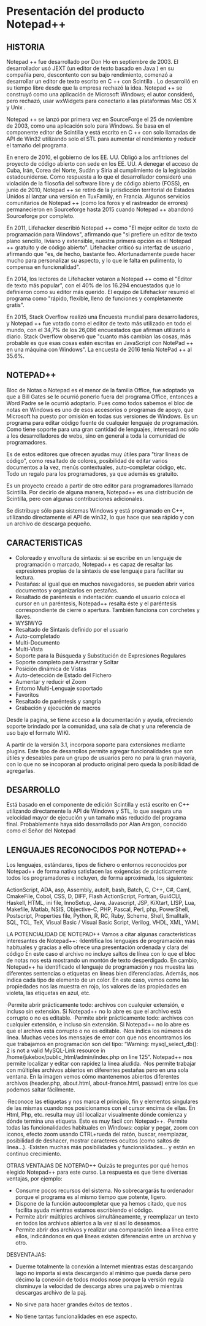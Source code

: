 Presentación del producto Notepad++
===================================

## HISTORIA
Notepad ++ fue desarrollado por Don Ho en septiembre de 2003.  El desarrollador usó JEXT (un editor de texto basado en Java ) en su compañía pero, descontento con su bajo rendimiento, comenzó a desarrollar un editor de texto escrito en C ++ con Scintilla .  Lo desarrolló en su tiempo libre desde que la empresa rechazó la idea. Notepad ++ se construyó como una aplicación de Microsoft Windows; el  autor consideró, pero rechazó, usar wxWidgets para conectarlo a las plataformas Mac OS X y Unix .

Notepad ++ se lanzó por primera vez en SourceForge el 25 de noviembre de 2003, como una aplicación solo para Windows. Se basa en el componente editor de Scintilla y está escrito en C ++ con solo llamadas de API de Win32 utilizando solo el STL para aumentar el rendimiento y reducir el tamaño del programa. 

En enero de 2010, el gobierno de los EE. UU. Obligó a los anfitriones del proyecto de código abierto con sede en los EE. UU. A denegar el acceso de Cuba, Irán, Corea del Norte, Sudán y Siria al cumplimiento de la legislación estadounidense. Como respuesta a lo 
que el desarrollador consideró una violación de la filosofía del software libre y de código abierto (FOSS), en junio de 2010, Notepad ++ se retiró de la jurisdicción territorial de Estados Unidos al lanzar una versión en TuxFamily, en Francia. Algunos servicios comunitarios de Notepad ++ (como los foros y el rastreador de errores) permanecieron en Sourceforge hasta 2015 cuando Notepad ++ abandonó Sourceforge por completo. 

En 2011, Lifehacker describió Notepad ++ como "El mejor editor de texto de programación para Windows", afirmando que "si prefiere un editor de texto plano sencillo, liviano y extensible, nuestra primera opción es el Notepad ++ gratuito y de código abierto". Lifehacker criticó su interfaz de usuario , afirmando que "es, de hecho, bastante feo. Afortunadamente puede hacer mucho para personalizar su aspecto, y lo que le falta en pulimento, lo compensa en funcionalidad". 

En 2014, los lectores de Lifehacker votaron a Notepad ++ como el "Editor de texto más popular", con el 40% de los 16.294 encuestados que lo definieron como su editor más querido. El equipo de Lifehacker resumió el programa como "rápido, flexible, lleno de funciones y completamente gratis". 

En 2015, Stack Overflow realizó una Encuesta mundial para desarrolladores, y Notepad ++ fue votado como el editor de texto más utilizado en todo el mundo, con el 34,7% de los 26,086 encuestados que afirman utilizarlo a diario.  Stack Overflow observó que "cuanto 
más cambian las cosas, más probable es que esas cosas estén escritas en JavaScript con NotePad ++ en una máquina con Windows". La encuesta de 2016 tenía NotePad ++ al 35.6%. 


## NOTEPAD++

Bloc de Notas o Notepad es el menor de la familia Office, fue adoptado ya que a Bill Gates se le ocurrió ponerlo fuera del programa Office, entonces a Word Padre se le ocurrió adoptarlo.
Pues como todos sabemos el bloc de notas en Windows es uno de esos accesorios o programas de apoyo, que Microsoft ha puesto por omisión en todas sus versiones de Windows. Es un programa para editar código fuente de cualquier lenguaje de programación. Como tiene soporte para una gran cantidad de lenguajes, interesará no sólo a los desarrolladores de webs, sino en general a toda la comunidad de programadores.

Es de estos editores que ofrecen ayudas muy útiles para "tirar líneas de código", como resaltado de colores, posibilidad de editar varios documentos a la vez, menús contextuales, auto-completar código, etc. Todo un regalo para los programadores, ya que además es gratuito.

Es un proyecto creado a partir de otro editor para programadores llamado Scintilla. Por decirlo de alguna manera, Notepad++ es una distribución de Scintilla, pero con algunas contribuciones adicionales.

Se distribuye sólo para sistemas Windows y está programado en C++, utilizando directamente el API de win32, lo que hace que sea rápido y con un archivo de descarga pequeño.

## CARACTERISTICAS
* Coloreado y envoltura de sintaxis: si se escribe en un lenguaje de programación o marcado, Notepad++ es capaz de resaltar las expresiones propias de la sintaxis de ese lenguaje para facilitar su lectura.
* Pestañas: al igual que en muchos navegadores, se pueden abrir varios documentos y organizarlos en pestañas.
* Resaltado de paréntesis e indentación: cuando el usuario coloca el cursor en un paréntesis, Notepad++ resalta éste y el paréntesis correspondiente de cierre o apertura. También funciona con corchetes y llaves.
* WYSIWYG
* Resaltado de Sintaxis definido por el usuario
* Auto-completado
* Multi-Documento
* Multi-Vista
* Soporte para la Búsqueda y Substitución de Expresiones Regulares
* Soporte completo para Arrastrar y Soltar
* Posición dinámica de Vistas
* Auto-detección de Estado del Fichero
* Aumentar y reducir el Zoom
* Entorno Multi-Lenguaje soportado
* Favoritos
* Resaltado de paréntesis y sangría
* Grabación y ejecución de macros

Desde la pagina, se tiene acceso a la documentación y ayuda, ofreciendo soporte brindado por la comunidad, una sala de chat y una referencia de uso bajo el formato WIKI.

A partir de la versión 3.1, incorpora soporte para extensiones mediante plugins. Este tipo de desarrollos permite agregar funcionalidades que son útiles y deseables para un grupo de usuarios pero no para la gran mayoría, con lo que no se incoporan al producto original pero queda la posibilidad de agregarlas.


## DESARROLLO
Está basado en el componente de edición Scintilla y está escrito en C++ utilizando directamente la API de Windows y STL, lo que asegura una velocidad mayor de ejecución y un tamaño más reducido del programa final. Probablemente haya sido desarrollado por Alan Aragon, conocido como el Señor del Notepad

## LENGUAJES RECONOCIDOS POR NOTEPAD++
Los lenguajes, estándares, tipos de fichero o entornos reconocidos por Notepad++ de forma nativa satisfacen las exigencias de prácticamente todos los programadores e incluyen, de forma aproximada, los siguientes:

ActionScript, ADA, asp, Assembly, autoIt, bash, Batch, C, C++, C#, Caml, CmakeFile, Cobol, CSS, D, DIFF, Flash ActionScript, Fortran, Gui4CLI, Haskell, HTML, ini file, InnoSetup, Java, Javascript, JSP, KiXtart, LISP, Lua, Makefile, Matlab, NSIS, Objective-C, PHP, Pascal, Perl, php, PowerShell, Postscript, Properties file, Python, R, RC, Ruby, Scheme, Shell, Smalltalk, SQL, TCL, TeX, Visual Basic / Visual Basic Script, Verilog, VHDL, XML, YAML

LA POTENCIALIDAD DE NOTEPAD++
Vamos a citar algunas características interesantes de Notepad++:
·Identifica los lenguajes de programación más habituales y gracias a ello ofrece una presentación ordenada y clara del código
En este caso el archivo no incluye saltos de línea con lo que el bloc de notas nos está mostrando un montón de texto desperdigado. En cambio, Notepad++ ha identificado el lenguaje de programación y nos muestra las diferentes sentencias o etiquetas en líneas bien diferenciadas. Además, nos indica cada tipo de elemento de un color. En este caso, vemos como las propiedades nos las muestra en rojo, los valores de las propiedades en violeta, las etiquetas en azul, etc.
  
·Permite abrir prácticamente todo: archivos con cualquier extensión, e incluso sin extensión. Si Notepad++ no lo abre es que el archivo está corrupto o no es editable.
·Permite abrir prácticamente todo: archivos con cualquier extensión, e incluso sin extensión. Si Notepad++ no lo abre es que el archivo está corrupto o no es editable.
·Nos indica los números de línea. Muchas veces los mensajes de error con que nos encontramos los que trabajamos en programación son del tipo: “Warning: mysql_select_db(): 2 is not a valid MySQL-Link resource in /home/jukebox/public_html/admin/index.php on line 125”. Notepad++ nos permite localizar y editar con rapidez la línea aludida.
·Nos permite trabajar con múltiples archivos abiertos en diferentes pestañas pero en una sola ventana.
En la imagen vemos cómo mantenemos abiertos diferentes archivos (header.php, about.html, about-france.html, passwd) entre los que podemos saltar fácilmente.
 
·Reconoce las etiquetas y nos marca el principio, fin y elementos singulares de las mismas cuando nos posicionamos con el cursor encima de ellas. En Html, Php, etc. resulta muy útil localizar visualmente dónde comienza y dónde termina una etiqueta. Esto es muy fácil con Notepad++.
·Permite todas las funcionalidades habituales en Windows: copiar y pegar, zoom con iconos, efecto zoom usando CTRL+rueda del ratón, buscar, reemplazar, posibilidad de deshacer, mostrar caracteres ocultos (como saltos de línea…).
·Existen muchas más posibilidades y funcionalidades… y están en continuo crecimiento.
 
OTRAS VENTAJAS DE NOTEPAD++
 Quizás te preguntes por qué hemos elegido Notepad++ para este curso. La respuesta es que tiene diversas ventajas, por ejemplo:
- Consume pocos recursos del sistema. No sobrecargarás tu ordenador porque el programa es al mismo tiempo que potente, ligero.
- Dispone de la función autocompletar que ya hemos citado, que nos facilita ayuda mientras estamos escribiendo el código.
- Permite abrir múltiples archivos simultáneamente, y reemplazar un texto en todos los archivos abiertos a la vez si así lo deseamos.
- Permite abrir dos archivos y realizar una comparación línea a línea entre ellos, indicándonos en qué líneas existen diferencias entre un archivo y otro.

DESVENTAJAS:

* Duerme totalmente la conexión a Internet mientras estas descargando lago no importa si esta descargando al mínimo que pueda darse pero décimo la conexión de todos modos nose porque la versión regula disminuye la velocidad de descarga abres una paj.web o mientras descargas archivo de la paj.

* No sirve para hacer grandes éxitos de textos .
* No tiene tantas funcionalidades en ese aspecto.


